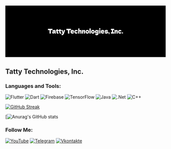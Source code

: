 [![Header](https://github.com/glockinmybape/glockinmybape/blob/main/assets/qfri9myt6fo.Ai98B.png)](https://vk.com/glockinmybape1337)

## Tatty Technologies, Inc.

### Languages and Tools:
![Flutter](https://img.shields.io/badge/-Flutter-090909?style=for-the-badge&logo=flutter&logoColor=47C5FB)
![Dart](https://img.shields.io/badge/-Dart-090909?style=for-the-badge&logo=dart&logoColor=097CDB)
![Firebase](https://img.shields.io/badge/-Firebase-090909?style=for-the-badge&logo=firebase&logoColor=F8C52C)
![TensorFlow](https://img.shields.io/badge/-TensorFlow-090909?style=for-the-badge&logo=tensorflow&logoColor=F88C00)
![Java](https://img.shields.io/badge/-Java-090909?style=for-the-badge&logo=Java&logoColor=E9D54D)
![.Net](https://img.shields.io/badge/-Framework-090909?style=for-the-badge&logo=.net&logoColor=E5D3FF)
![C++](https://img.shields.io/badge/-C++-090909?style=for-the-badge&logo=C%2b%2b&logoColor=6296CC)

[![GitHub Streak](https://github-readme-streak-stats.herokuapp.com?user=glockinmybape&theme=radical&hide_border=true&date_format=M%20j%5B%2C%20Y%5D&fire=147DDD&stroke=851BDD&currStreakLabel=4012DD)](https://git.io/streak-stats)

[![Anurag's GitHub stats](https://github-readme-stats.vercel.app/api?username=glockinmybape&show_icons=true)


### Follow Me:
[![YouTube](https://img.shields.io/badge/-YouTube-090909?style=for-the-badge&logo=YouTube&logoColor=FF0000)](https://www.youtube.com/channel/UCshZe_qcH6fWYiJ3pXfzOOw)
[![Telegram](https://img.shields.io/badge/-Telegram-090909?style=for-the-badge&logo=telegram&logoColor=27A0D9)](https://t.me/glockinmybape)
[![Vkontakte](https://img.shields.io/badge/-Vkontakte-090909?style=for-the-badge&logo=Vk&logoColor=4F7DB3)](https://vk.com/glockinmybape1337)
